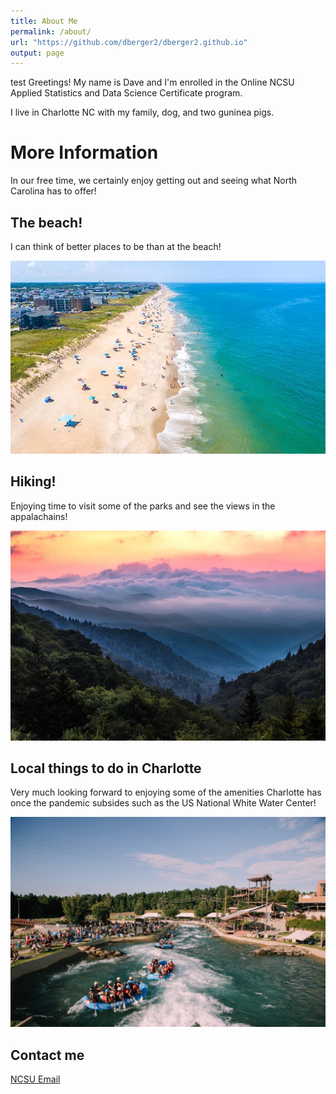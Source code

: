 ```yaml
---
title: About Me
permalink: /about/
url: "https://github.com/dberger2/dberger2.github.io"
output: page
---
```


 test Greetings!  My name is Dave and I'm enrolled in the Online NCSU Applied Statistics and Data Science Certificate program.

I live in Charlotte NC with my family, dog, and two guninea pigs.

# More Information 

In our free time, we certainly enjoy getting out and seeing what North Carolina has to offer!

## The beach!

I can think of better places to be than at the beach!

![OBX](https://github.com/dberger2/dberger2.github.io/blob/master/OBX.webp)

## Hiking!

Enjoying time to visit some of the parks and see the views in the appalachains!

![Hiking](https://github.com/dberger2/dberger2.github.io/blob/master/_posts/Mountains.jpg)

## Local things to do in Charlotte

Very much looking forward to enjoying some of the amenities Charlotte has once the pandemic subsides such as the US National White Water Center!

![Rafting](https://github.com/dberger2/dberger2.github.io/blob/master/images/whitewater.jpg)

## Contact me

[NCSU Email](dberger2@NCSU.edu)

